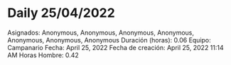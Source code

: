 # Daily 25/04/2022

Asignados: Anonymous, Anonymous, Anonymous, Anonymous, Anonymous, Anonymous, Anonymous
Duración (horas): 0.06
Equipo: Campanario
Fecha: April 25, 2022
Fecha de creación: April 25, 2022 11:14 AM
Horas Hombre: 0.42